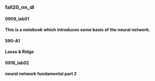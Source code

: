 ### fall20_nn_dl
#### 0909_lab01
#### This is a notebook which introduces some basis of the neural network.
#### 590-A1
#### Lasso & Ridge
#### 0916_lab02
#### neural network fundamental part 2
